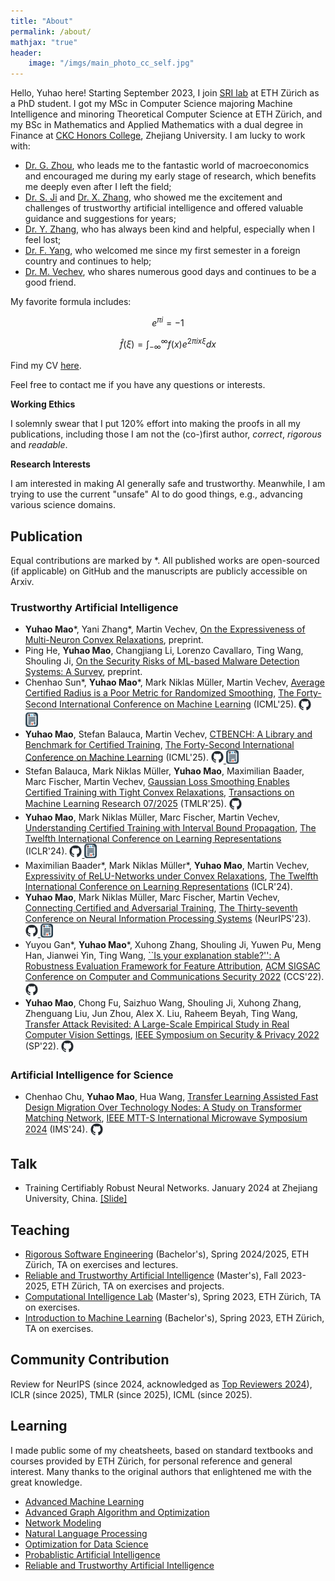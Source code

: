 ```yaml
---
title: "About"
permalink: /about/
mathjax: "true"
header:
    image: "/imgs/main_photo_cc_self.jpg"
---
```


Hello, Yuhao here! Starting September 2023, I join [SRI lab](https://www.sri.inf.ethz.ch) at ETH Zürich as a PhD student. I got my MSc in Computer Science majoring Machine Intelligence and minoring Theoretical Computer Science at ETH Zürich, and my BSc in Mathematics and Applied Mathematics with a dual degree in Finance at [CKC Honors College](http://ckc.zju.edu.cn/ckcen/_t1906/main.psp), Zhejiang University. I am lucky to work with:
- [Dr. G. Zhou](https://flzhou.weebly.com), who leads me to the fantastic world of macroeconomics and encouraged me during my early stage of research, which benefits me deeply even after I left the field;
- [Dr. S. Ji](https://nesa.zju.edu.cn/webpage/people.html) and [Dr. X. Zhang](https://person.zju.edu.cn/zhangxuhong), who showed me the excitement and challenges of trustworthy artificial intelligence and offered valuable guidance and suggestions for years;
- [Dr. Y. Zhang](https://yangzhangalmo.github.io), who has always been kind and helpful, especially when I feel lost;
- [Dr. F. Yang](https://sml.inf.ethz.ch/group/fannyy/), who welcomed me since my first semester in a foreign country and continues to help;
- [Dr. M. Vechev](https://www.sri.inf.ethz.ch/people/martin), who shares numerous good days and continues to be a good friend.

My favorite formula includes: 

$$e^{\pi i}=-1$$

$$\hat{f}(\xi) = \int_{-\infty}^{\infty}f(x)e^{2\pi i x\xi}dx$$

Find my CV [here](../CV_en.pdf).

Feel free to contact me if you have any questions or interests.

**Working Ethics**

I solemnly swear that I put 120% effort into making the proofs in all my publications, including those I am not the (co-)first author, *correct*, *rigorous* and *readable*.

**Research Interests**

I am interested in making AI generally safe and trustworthy. Meanwhile, I am trying to use the current "unsafe" AI to do good things, e.g., advancing various science domains.

## Publication

Equal contributions are marked by *. All published works are open-sourced (if applicable) on GitHub and the manuscripts are publicly accessible on Arxiv.

### Trustworthy Artificial Intelligence

- **Yuhao Mao**\*, Yani Zhang\*, Martin Vechev, [On the Expressiveness of Multi-Neuron Convex Relaxations](https://arxiv.org/abs/2410.06816), preprint.
- Ping He, **Yuhao Mao**, Changjiang Li, Lorenzo Cavallaro, Ting Wang, Shouling Ji, [On the Security Risks of ML-based Malware Detection Systems: A Survey](https://arxiv.org/abs/2505.10903), preprint.
- Chenhao Sun\*, **Yuhao Mao**\*, Mark Niklas Müller, Martin Vechev, [Average Certified Radius is a Poor Metric for Randomized Smoothing](http://arxiv.org/abs/2410.06895), [The Forty-Second International Conference on Machine Learning](https://icml.cc/Conferences/2025) (ICML'25).
 <a href="https://github.com/eth-sri/acr-weakness" style="display:inline; vertical-align:middle;"> <img src="../assets/github-mark.png" alt="GitHub" width="20"/> </a>  <a href="../assets/files/ACR_ICML_poster.pdf" style="display:inline; vertical-align:middle;"> <img src="../assets/poster-icon.png" alt="poster" width="20"/> </a>
- **Yuhao Mao**, Stefan Balauca, Martin Vechev, [CTBENCH: A Library and Benchmark for Certified Training](https://arxiv.org/abs/2406.04848), [The Forty-Second International Conference on Machine Learning](https://icml.cc/Conferences/2025) (ICML'25).
  <a href="https://github.com/eth-sri/ctbench" style="display:inline; vertical-align:middle;"> <img src="../assets/github-mark.png" alt="GitHub" width="20"/> </a>  <a href="../assets/files/CTBench_ICML_poster.pdf" style="display:inline; vertical-align:middle;"> <img src="../assets/poster-icon.png" alt="poster" width="20"/> </a>
- Stefan Balauca, Mark Niklas Müller, **Yuhao Mao**, Maximilian Baader, Marc Fischer, Martin Vechev, [Gaussian Loss Smoothing Enables Certified Training with Tight Convex Relaxations](https://arxiv.org/abs/2403.07095), [Transactions on Machine Learning Research 07/2025](https://jmlr.org/tmlr/) (TMLR'25).
  <a href="https://github.com/stefanrzv2000/GLS-Cert-Training" style="display:inline; vertical-align:middle;"> <img src="../assets/github-mark.png" alt="GitHub" width="20"/> </a>
- **Yuhao Mao**, Mark Niklas Müller, Marc Fischer, Martin Vechev, [Understanding Certified Training with Interval Bound Propagation](https://arxiv.org/abs/2306.10426), [The Twelfth International Conference on Learning Representations](https://iclr.cc/Conferences/2024) (ICLR'24).
  <a href="https://github.com/eth-sri/ibp-propagation-tightness" style="display:inline; vertical-align:middle;"> <img src="../assets/github-mark.png" alt="GitHub" width="20"/> </a>  <a href="../assets/files/PI_ICLR_poster.pdf" style="display:inline; vertical-align:middle;"> <img src="../assets/poster-icon.png" alt="poster" width="20"/> </a>
- Maximilian Baader\*, Mark Niklas Müller\*, **Yuhao Mao**, Martin Vechev, [Expressivity of ReLU-Networks under Convex Relaxations](https://arxiv.org/abs/2311.04015), [The Twelfth International Conference on Learning Representations](https://iclr.cc/Conferences/2024) (ICLR'24).
- **Yuhao Mao**, Mark Niklas Müller, Marc Fischer, Martin Vechev, [Connecting Certified and Adversarial Training](https://arxiv.org/abs/2305.04574), [The Thirty-seventh Conference on Neural Information Processing Systems](https://nips.cc/Conferences/2023) (NeurIPS'23).
  <a href="https://github.com/eth-sri/taps" style="display:inline; vertical-align:middle;"> <img src="../assets/github-mark.png" alt="GitHub" width="20"/> </a>  <a href="../assets/files/TAPS_NIPS_poster.pdf" style="display:inline; vertical-align:middle;"> <img src="../assets/poster-icon.png" alt="poster" width="20"/> </a>
- Yuyou Gan\*, **Yuhao Mao**\*, Xuhong Zhang, Shouling Ji, Yuwen Pu, Meng Han, Jianwei Yin, Ting Wang, [``Is your explanation stable?'': A Robustness Evaluation Framework for Feature Attribution](https://arxiv.org/abs/2209.01782), [ACM SIGSAC Conference on Computer and Communications Security 2022](https://www.sigsac.org/ccs/CCS2022/) (CCS'22).
    <a href="https://github.com/sweet-shark/MeTFA-A-Robustness-Evaluation-Framework-for-Feature-Attribution" style="display:inline; vertical-align:middle;"> <img src="../assets/github-mark.png" alt="GitHub" width="20"/> </a> 
- **Yuhao Mao**, Chong Fu, Saizhuo Wang, Shouling Ji, Xuhong Zhang,
Zhenguang Liu, Jun Zhou, Alex X. Liu, Raheem Beyah, Ting Wang, [Transfer Attack Revisited: A Large-Scale Empirical Study in Real Computer Vision Settings](https://arxiv.org/abs/2204.04063), [IEEE Symposium on Security & Privacy 2022](https://www.ieee-security.org/TC/SP2022/program-papers.html) (SP'22).
    <a href="https://github.com/AlgebraLoveme/Transfer-Attacks-Revisited-A-Large-Scale-Empirical-Study-in-Real-Computer-Vision-Settings" style="display:inline; vertical-align:middle;"> <img src="../assets/github-mark.png" alt="GitHub" width="20"/> </a> 

### Artificial Intelligence for Science

- Chenhao Chu, **Yuhao Mao**, Hua Wang, [Transfer Learning Assisted Fast Design Migration Over Technology Nodes: A Study on Transformer Matching Network](https://arxiv.org/abs/2502.18636), [IEEE MTT-S International Microwave Symposium 2024](https://ims-ieee.org/welcomeIMS2024) (IMS'24). 
<a href="https://github.com/ChenhaoChu/RFIC-TL" style="display:inline; vertical-align:middle;"> <img src="../assets/github-mark.png" alt="GitHub" width="20"/> </a>

## Talk

- Training Certifiably Robust Neural Networks. January 2024 at Zhejiang University, China. [[Slide]](../230122_ZJU.pdf)

## Teaching

- [Rigorous Software Engineering](https://www.sri.inf.ethz.ch/teaching/rse2025) (Bachelor's), Spring 2024/2025, ETH Zürich, TA on exercises and lectures.
- [Reliable and Trustworthy Artificial Intelligence](https://www.sri.inf.ethz.ch/teaching/rtai24) (Master's), Fall 2023-2025, ETH Zürich, TA on exercises and projects.
- [Computational Intelligence Lab](https://da.inf.ethz.ch/teaching/2023/CIL/) (Master's), Spring 2023, ETH Zürich, TA on exercises.
- [Introduction to Machine Learning](https://las.inf.ethz.ch/teaching/introml-s23) (Bachelor's), Spring 2023, ETH Zürich, TA on exercises.

## Community Contribution
Review for NeurIPS (since 2024, acknowledged as [Top Reviewers 2024](https://neurips.cc/Conferences/2024/ProgramCommittee#top-reviewers)), ICLR (since 2025), TMLR (since 2025), ICML (since 2025).

## Learning

I made public some of my cheatsheets, based on standard textbooks and courses provided by ETH Zürich, for personal reference and general interest. Many thanks to the original authors that enlightened me with the great knowledge.

- [Advanced Machine Learning](https://github.com/AlgebraLoveme/AML-cheatsheet/blob/main/main.pdf)
- [Advanced Graph Algorithm and Optimization](https://github.com/AlgebraLoveme/AGAO-cheatsheet/blob/master/main.pdf)
- [Network Modeling](https://github.com/AlgebraLoveme/NetModel-cheatsheet/blob/master/main.pdf)
- [Natural Language Processing](https://github.com/AlgebraLoveme/NLP-cheatsheet/blob/main/main.pdf)
- [Optimization for Data Science](https://github.com/AlgebraLoveme/ODS-cheatsheet/blob/master/main.pdf)
- [Probablistic Artificial Intelligence](https://github.com/AlgebraLoveme/PAI-cheatsheet/blob/main/main.pdf)
- [Reliable and Trustworthy Artificial Intelligence](https://github.com/AlgebraLoveme/RTAI-cheatsheet/blob/main/main.pdf)